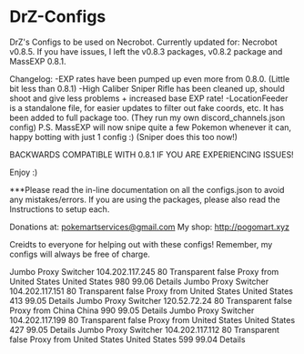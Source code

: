 # DrZ-Configs
DrZ's Configs to be used on Necrobot.
Currently updated for: Necrobot v0.8.5.
If you have issues, I left the v0.8.3 packages, v0.8.2 package and MassEXP 0.8.1.

Changelog:
-EXP rates have been pumped up even more from 0.8.0. (Little bit less than 0.8.1)
-High Caliber Sniper Rifle has been cleaned up, should shoot and give less problems + increased base EXP rate!
-LocationFeeder is a standalone file, for easier updates to filter out fake coords, etc. It has been added to full package too.
(They run my own discord_channels.json config)
P.S. MassEXP will now snipe quite a few Pokemon whenever it can, happy botting with just 1 config :) (Sniper does this too now!)

BACKWARDS COMPATIBLE WITH 0.8.1 IF YOU ARE EXPERIENCING ISSUES!

Enjoy :)


***Please read the in-line documentation on all the configs.json to avoid any mistakes/errors.
If you are using the packages, please also read the Instructions to setup each.

Donations at: pokemartservices@gmail.com
My shop: http://pogomart.xyz

Creidts to everyone for helping out with these configs! Remember, my configs will always be free of charge.


Jumbo Proxy Switcher 104.202.117.245 80 Transparent false Proxy from United States United States 980 99.06 Details
Jumbo Proxy Switcher 104.202.117.151 80 Transparent false Proxy from United States United States 413 99.05 Details
Jumbo Proxy Switcher 120.52.72.24 80 Transparent false Proxy from China China 990 99.05 Details
Jumbo Proxy Switcher 104.202.117.199 80 Transparent false Proxy from United States United States 427 99.05 Details
Jumbo Proxy Switcher 104.202.117.112 80 Transparent false Proxy from United States United States 599 99.04 Details
